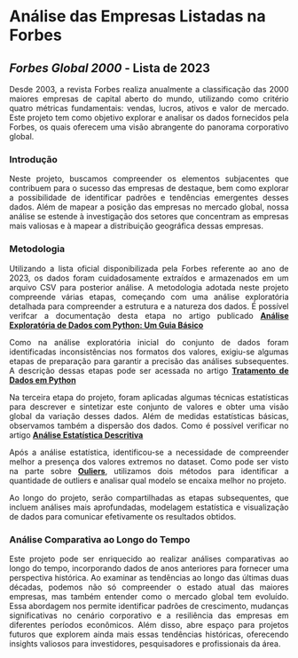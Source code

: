 
# Análise das Empresas Listadas na Forbes

## *Forbes Global 2000* - Lista de 2023

<div align="justify">
  
  Desde 2003, a revista Forbes realiza anualmente a classificação das 2000 maiores empresas de capital aberto do mundo, utilizando como critério quatro métricas fundamentais: vendas, lucros, ativos e valor de mercado. Este projeto tem como objetivo explorar e analisar os dados fornecidos pela Forbes, os quais oferecem uma visão abrangente do panorama corporativo global.
  
</div>

### Introdução

<div align="justify">

  Neste projeto, buscamos compreender os elementos subjacentes que contribuem para o sucesso das empresas de destaque, bem como explorar a possibilidade de identificar padrões e tendências emergentes desses dados. Além de mapear a posição das empresas no mercado global, nossa análise se estende à investigação dos setores que concentram as empresas mais valiosas e à mapear a distribuição geográfica dessas empresas.

</div>

### Metodologia
<div align="justify">
  
  Utilizando a lista oficial disponibilizada pela Forbes referente ao ano de 2023, os dados foram cuidadosamente extraídos e armazenados em um arquivo CSV para posterior análise. A metodologia adotada neste projeto compreende várias etapas, começando com uma análise exploratória detalhada para compreender a estrutura e a natureza dos dados. É possível verifcar a documentação desta etapa no artigo publicado **[Análise Exploratória de Dados com Python: Um Guia Básico](analise_exploratoria.md)**

  Como na análise exploratória inicial do conjunto de dados foram identificadas inconsistências nos formatos dos valores, exigiu-se algumas etapas de preparação para garantir a precisão das análises subsequentes. A descrição dessas etapas pode ser acessada no artigo **[Tratamento de Dados em Python](tratamento.md)**

  Na terceira etapa do projeto, foram aplicadas algumas técnicas estatísticas para descrever e sintetizar este conjunto de valores e obter uma visão global da variação desses dados. Além de medidas estatísticas básicas, observamos também a dispersão dos dados. Como é possível verificar no artigo **[Análise Estatística Descritiva](estatisica.md)**

   Após a análise estatística, identificou-se a necessidade de compreender melhor a presença dos valores extremos no dataset. Como pode ser visto na parte sobre **[Ouliers](outliers.md)**, utilizamos dois métodos para identificar a quantidade de outliers e analisar qual modelo se encaixa melhor no projeto.
  

Ao longo do projeto, serão compartilhadas as etapas subsequentes, que incluem análises mais aprofundadas, modelagem estatística e visualização de dados para comunicar efetivamente os resultados obtidos.

</div>

### Análise Comparativa ao Longo do Tempo

<div align="justify">
  
Este projeto pode ser enriquecido ao realizar análises comparativas ao longo do tempo, incorporando dados de anos anteriores para fornecer uma perspectiva histórica. Ao examinar as tendências ao longo das últimas duas décadas, podemos não só compreender o estado atual das maiores empresas, mas também entender como o mercado global tem evoluído. Essa abordagem nos permite identificar padrões de crescimento, mudanças significativas no cenário corporativo e a resiliência das empresas em diferentes períodos econômicos. Além disso, abre espaço para projetos futuros que explorem ainda mais essas tendências históricas, oferecendo insights valiosos para investidores, pesquisadores e profissionais da área.

</div>
